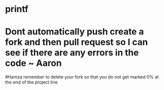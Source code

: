 # printf


# Dont automatically push create a fork and then pull request so I can see if there are any errors in the code ~ Aaron

#Hamza remember to delete your fork so that you do not get marked 0% at the end of the project line  
